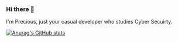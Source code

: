 ### Hi there 👋

I'm Precious, just your casual developer who studies Cyber Secuirty.

[![Anurag's GitHub stats](https://github-readme-stats.vercel.app/api?username=avybs1)](https://github.com/anuraghazra/github-readme-stats)
